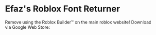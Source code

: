 # Efaz's Roblox Font Returner

Remove using the Roblox Builder™️ on the main roblox website!
Download via Google Web Store: 